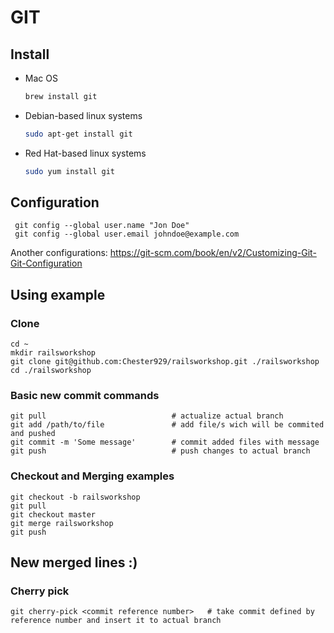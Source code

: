# GIT

## Install

* Mac OS
    ~~~bash
    brew install git
    ~~~
* Debian-based linux systems
    ~~~bash
    sudo apt-get install git
    ~~~
* Red Hat-based linux systems
    ~~~bash
    sudo yum install git
    ~~~
    
## Configuration

     git config --global user.name "Jon Doe"
     git config --global user.email johndoe@example.com

Another configurations: https://git-scm.com/book/en/v2/Customizing-Git-Git-Configuration

## Using example

### Clone

    cd ~
    mkdir railsworkshop
    git clone git@github.com:Chester929/railsworkshop.git ./railsworkshop
    cd ./railsworkshop

### Basic new commit commands

    git pull                            # actualize actual branch
    git add /path/to/file               # add file/s wich will be commited and pushed
    git commit -m 'Some message'        # commit added files with message
    git push                            # push changes to actual branch

### Checkout and Merging examples

    git checkout -b railsworkshop
    git pull
    git checkout master
    git merge railsworkshop
    git push

## New merged lines :)

### Cherry pick

    git cherry-pick <commit reference number>   # take commit defined by reference number and insert it to actual branch

